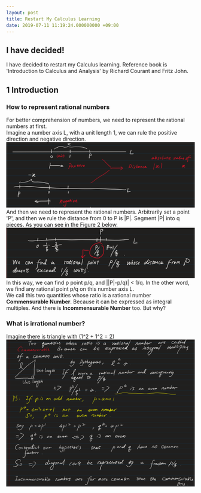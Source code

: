 ```yaml
---
layout: post
title: Restart My Calculus Learning
date: 2019-07-11 11:19:24.000000000 +09:00
---
```


## I have decided!

I have decided to restart my Calculus learning. Reference book is 'Introduction to Calculus and Analysis' by Richard Courant and Fritz John. <br>

## 1 Introduction 

### How to represent rational numbers

For better comprehension of numbers, we need to represent the rational numbers at first.<br>
Imagine a number axis L, with a unit length 1, we can rule the positive direction and negative direction.<br>
![figure1](/assets/1907/Snipaste_2019-07-11_13-14-13.png)
And then we need to represent the rational numbers. Arbitrarily set a point 'P', and then we rule the distance from 0 to P is |P|. Segment |P| into q pieces. As you can see in the Figure 2 below.<br>
![figure2](/assets/1907/Snipaste_2019-07-11_13-22-51.png) 
In this way, we can find p point p/q, and ||P|-p/q)| < 1/q. In the other word, we find any rational point p/q on this number axis L.<br>
We call this two quantities whose ratio is a rational number **Commensurable Number**. Because it can be expressed as integral multiples. And there is **Incommensurable Number** too. But why?<br>
### What is irrational number?
Imagine there is triangle with (1^2 + 1^2 = 2)<br>
![figure3](/assets/1907/Snipaste_2019-07-11_13-45-30.png)
